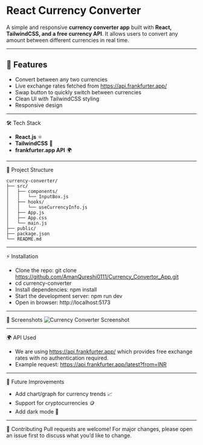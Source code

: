 # React Currency Converter
A simple and responsive **currency converter app** built with **React, TailwindCSS, and a free currency API**. It allows users to convert any amount between different currencies in real time.

---

## 🚀 Features
- Convert between any two currencies
- Live exchange rates fetched from https://api.frankfurter.app/
- Swap button to quickly switch between currencies
- Clean UI with TailwindCSS styling
- Responsive design

---

🛠️ Tech Stack
- **React.js** ⚛️
- **TailwindCSS** 🎨
- **frankfurter.app API** 🌍

---

📂 Project Structure
```
currency-converter/
├── src/
│   ├── components/
│   │   └── InputBox.js
│   ├── hooks/
│   │   └── useCurrencyInfo.js
│   ├── App.js
│   ├── App.css
│   └── main.js
├── public/
├── package.json
└── README.md
```

---

⚡ Installation
- Clone the repo: git clone https://github.com/AmanQureshi0111/Currency_Convertor_App.git
- cd currency-converter
- Install dependencies: npm install
- Start the development server: npm run dev
- Open in browser: http://localhost:5173

---

📸 Screenshots
![Currency Converter Screenshot](https://github.com/user-attachments/assets/6dfefc64-5f5a-4fa4-a4fb-3f5b1be72959)

---

🌍 API Used
- We are using https://api.frankfurter.app/ which provides free exchange rates with no authentication required.
- Example request: https://api.frankfurter.app/latest?from=INR

---

🔮 Future Improvements
- Add chart/graph for currency trends 📈
- Support for cryptocurrencies 🪙
- Add dark mode 🌙

---

🤝 Contributing
Pull requests are welcome! For major changes, please open an issue first to discuss what you’d like to change.
